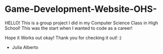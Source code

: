 # Game-Development-Website-OHS-

HELLO! This is a group project I did in my Computer Science Class in High School! This was the start when I wanted to code as a career!

Hope it Works out okay! Thank you for checking it out! :)

- Julia Alberto

